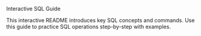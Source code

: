 Interactive SQL Guide

This interactive README introduces key SQL concepts and commands. Use this guide to practice SQL operations step-by-step with examples.



